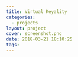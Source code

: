 ```yaml
---
title: Virtual Keyality
categories:
  - projects
layout: project
cover: screenshot.png
date: 2018-03-21 18:10:25
tags:
---
```



<!-- more -->